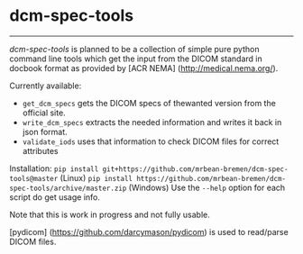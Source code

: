 # dcm-spec-tools
___

*dcm-spec-tools* is planned to be a collection of simple pure python command line tools which get the input from 
the DICOM standard in docbook format as provided by [ACR NEMA] (http://medical.nema.org/).

Currently available:

* `get_dcm_specs` gets the DICOM specs of thewanted version from the official site.
* `write_dcm_specs` extracts the needed information and writes it back in json format.
* `validate_iods` uses that information to check DICOM files for correct attributes

Installation:
`pip install git+https://github.com/mrbean-bremen/dcm-spec-tools@master` (Linux)
`pip install https://github.com/mrbean-bremen/dcm-spec-tools/archive/master.zip` (Windows)
Use the `--help` option for each script do get usage info.

Note that this is work in progress and not fully usable.

[pydicom] (https://github.com/darcymason/pydicom) is used to read/parse DICOM files.

